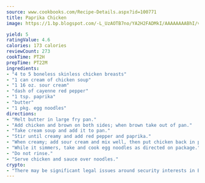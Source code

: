 ```yaml
---
source: www.cookbooks.com/Recipe-Details.aspx?id=100771
title: Paprika Chicken
image: https://1.bp.blogspot.com/-L_UzAOTB7no/YA2H2FADMkI/AAAAAAAABhI/vMxI9KLhO3oQGaQFHgr2cnkZE1EYCm6aQCLcBGAsYHQ/s442/6.png

yield: 5
ratingValue: 4.6
calories: 173 calories
reviewCount: 273
cookTime: PT2H
prepTime: PT22M
ingredients:
- "4 to 5 boneless skinless chicken breasts"
- "1 can cream of chicken soup"
- "1 16 oz. sour cream"
- "dash of cayenne red pepper"
- "1 tsp. paprika"
- "butter"
- "1 pkg. egg noodles"
directions:
- "Melt butter in large fry pan."
- "Add chicken and brown on both sides; when brown take out of pan."
- "Take cream soup and add it to pan."
- "Stir until creamy and add red pepper and paprika."
- "When creamy; add sour cream and mix well, then put chicken back in pan and cover it with sauce."
- "While it simmers, take and cook egg noodles as directed on package."
- "Do not rinse."
- "Serve chicken and sauce over noodles."
crypto:
- "There may be significant legal issues around security interests in Bitcoin."
---
```

